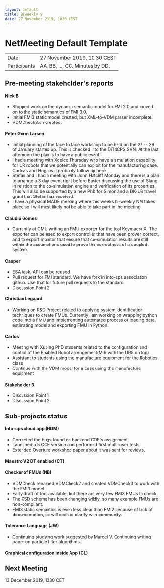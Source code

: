 ```yaml
---
layout: default
title: Biweekly 9
date: 27 November 2019, 1030 CEST
---
```


<script src="https://code.jquery.com/jquery-1.11.1.min.js">
</script>
<script src="/javascripts/edit.js"></script>
<script>setEditButonNm();</script>

# NetMeeting Default Template

|||
|---|---|
| Date | 27 November 2019, 10:30 CEST |
| Participants | AA, BB, ..., CC.  Minutes by DD. |


## Pre-meeting stakeholder's reports

<!-- Please keep in mind that the minutes are publicly available, and that
private information must be stored elsewhere.  -->

#### Nick B
* Stopped work on the dynamic semantic model for FMI 2.0 and moved on to the static semantics of FMI 3.0.
* Initial FMI3 static model created, but XML-to-VDM parser incomplete.
* VDMCheck3.sh created.

#### Peter Gorm Larsen
* Initial planning of the face to face workshop to be held on the 27 -- 29 of January started up. This is checked into the DiT4CPS SVN. At the last afternoon the plan is to have a public event.
* I had a meeting with Xcelco Thursday who have a simulation capability for UR robots that we potentially can exploit for the manufacturing case. Carloas and Hugo will probably follow up here
* Stefan and I had a meeting with John Hatcliff Monday and there is a plan to arrange a 3 day event right before Easter discussing the use of Slang in relation to the co-simulation engine and verification of its properties. This will also be supported by a new PhD for Simon and a DK-US travel grant that Stefan has received.
* I have a physical MADE meeting where this weeks bi-weekly NM takes place so I will most likely not be able to take part in the meeting.

#### Claudio Gomes
* Currently at CMU writing an FMU exporter for the tool Keymaera X. The exporter can be used to export controller that have been proven correct, and to export monitor that ensure that co-simulation results are still within the assumptions used to prove the correctness of a coupled system.

#### Casper
* ESA task, API can be reused.
* Pull request for FMI standard. We have fork in into-cps association github. Use that for future pull requests to the standard.
* Discussion Point 2

#### Christian Legaard
* Working on R&D Project related to applying system identification techniques to create FMUs. Currently i am working on wrapping python code into a FMU and implementing automated process of loading data, estimating model and exporting FMU in Python.

#### Carlos
* Meeting with Xuping PhD students related to the configuration and control of the Enabled Robot arrengement(MiR with the UR5 on top)
* Assistant to students using the manufacture equipment for the Robotics class
* Continue with the VDM model for a case using the manufacture equipment

#### Stakeholder 3
* Discussion Point 1
* Discussion Point 2


## Sub-projects status


#### Into-cps cloud app (HDM)
* Corrected the bugs found on backend COE's assignment.
* Launched a 5 COE version and performed first multi-user tests.
* Extended Overture workshop paper about it was sent for reviews.

#### Maestro V2 DT enabled (CT)

#### Checker of FMUs (NB)
* VDMCheck renamed VDMCheck2 and created VDMCheck3 to work with the FMI3 model.
* Early draft of tool available, but there are very few FMI3 FMUs to check.
* The XSD schema has been changing wildly, so many example FMUs are non-compliant.
* FMI3 static semantics is even less clear than FMI2 because of lack of documentation, so will seek to clarify with community.

#### Tolerance Language (JW)
* Continuing studying work suggested by Marcel V. Continuing writing paper on particle filter algorithms.

#### Graphical configuration inside App (CL)


Next Meeting
------------

13 December 2019, 1030 CET


<div id="edit_page_div"></div>
